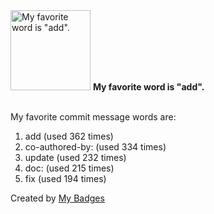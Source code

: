 <img src="https://my-badges.github.io/my-badges/favorite-word.png" alt="My favorite word is &quot;add&quot;." title="My favorite word is &quot;add&quot;." width="128">
<strong>My favorite word is &quot;add&quot;.</strong>
<br><br>

My favorite commit message words are:

1. add (used 362 times)
2. co-authored-by: (used 334 times)
3. update (used 232 times)
4. doc: (used 215 times)
5. fix (used 194 times)


Created by <a href="https://github.com/my-badges/my-badges">My Badges</a>